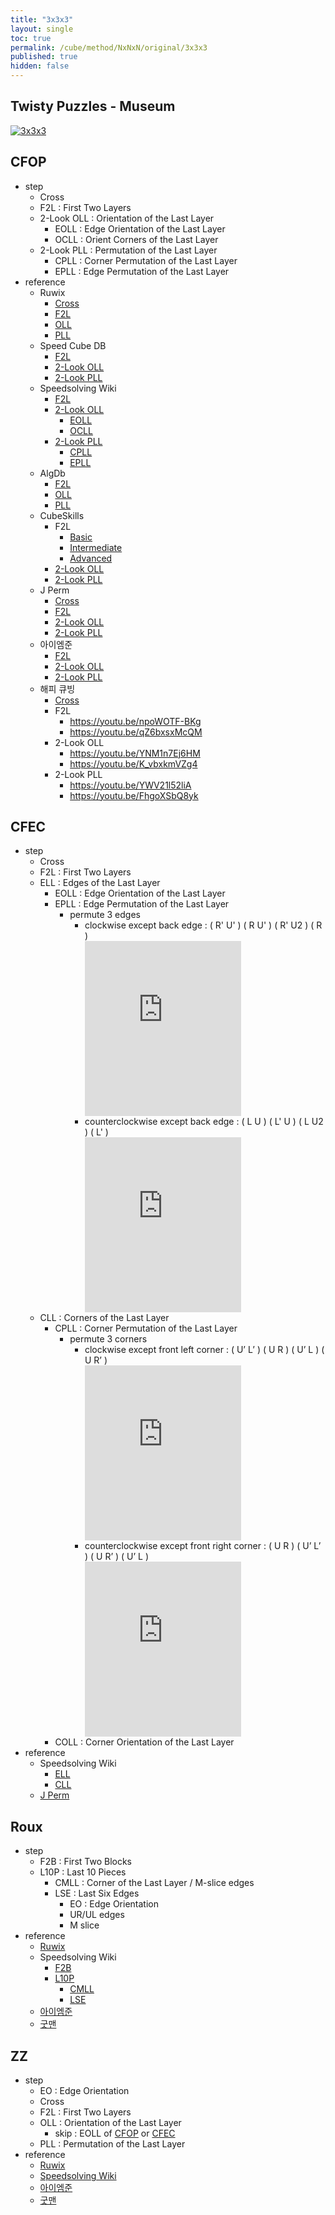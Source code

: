 ```yaml
---
title: "3x3x3"
layout: single
toc: true
permalink: /cube/method/NxNxN/original/3x3x3
published: true
hidden: false
---
```


<head>
  <base target="_blank">
</head>



## Twisty Puzzles - Museum

<a href="https://twistypuzzles.com/app/museum/museum_showitem.php?pkey=2968">
  <img alt="3x3x3" src="https://twistypuzzles.com/museum/large/02968-03.jpg">
</a>



## CFOP

- step
  - Cross
  - F2L : First Two Layers
  - 2-Look OLL : Orientation of the Last Layer
    - EOLL : Edge Orientation of the Last Layer
    - OCLL : Orient Corners of the Last Layer
  - 2-Look PLL : Permutation of the Last Layer
    - CPLL : Corner Permutation of the Last Layer
    - EPLL : Edge Permutation of the Last Layer
- reference
  - Ruwix
    - [Cross](https://ruwix.com/the-rubiks-cube/advanced-cfop-fridrich/white-cross/)
    - [F2L](https://ruwix.com/the-rubiks-cube/advanced-cfop-fridrich/first-two-layers-f2l/)
    - [OLL](https://ruwix.com/the-rubiks-cube/advanced-cfop-fridrich/orient-the-last-layer-oll/)
    - [PLL](https://ruwix.com/the-rubiks-cube/advanced-cfop-fridrich/permutate-the-last-layer-pll/)
  - Speed Cube DB
    - [F2L](https://speedcubedb.com/a/3x3/F2L)
    - [2-Look OLL](https://speedcubedb.com/a/3x3/2LookOLL)
    - [2-Look PLL](https://speedcubedb.com/a/3x3/2LookPLL)
  - Speedsolving Wiki
    - [F2L](https://www.speedsolving.com/wiki/index.php/First_Two_Layers)
    - [2-Look OLL](https://www.speedsolving.com/wiki/index.php/2-Look_OLL)
      - [EOLL](https://www.speedsolving.com/wiki/index.php/EOLL)
      - [OCLL](https://www.speedsolving.com/wiki/index.php/OCLL)
    - [2-Look PLL](https://www.speedsolving.com/wiki/index.php/2-Look_PLL)
      - [CPLL](https://www.speedsolving.com/wiki/index.php/Corner_Permutation_of_the_Last_Layer)
      - [EPLL](https://www.speedsolving.com/wiki/index.php/EPLL)
  - AlgDb
    - [F2L](http://algdb.net/puzzle/333/f2l)
    - [OLL](http://algdb.net/puzzle/333/oll)
    - [PLL](http://algdb.net/puzzle/333/pll)
  - CubeSkills
    - F2L
      - [Basic](https://www.cubeskills.com/tutorials/f2l)
      - [Intermediate](https://www.cubeskills.com/tutorials/intermediate-cross-and-f2l)
      - [Advanced](https://www.cubeskills.com/tutorials/advanced-f2l)
    - [2-Look OLL](https://www.cubeskills.com/tutorials/4-look-last-layer/2-look-oll)
    - [2-Look PLL](https://www.cubeskills.com/tutorials/4-look-last-layer/2-look-pll)
  - J Perm
    - [Cross](https://jperm.net/3x3/cfop/cross)
    - [F2L](https://jperm.net/3x3/cfop/f2l)
    - [2-Look OLL](https://jperm.net/algs/2lookoll)
    - [2-Look PLL](https://jperm.net/algs/2lookpll)
  - 아이엠준
    - [F2L](https://youtu.be/OMbs-nR8ID0)
    - [2-Look OLL](https://youtu.be/Jt2yRE_HdrE)
    - [2-Look PLL](https://youtu.be/HVIEiMsfFk0)
  - 해피 큐빙
    - [Cross](https://youtu.be/UQbHf8tmbp4)
    - F2L
      - <https://youtu.be/npoWOTF-BKg>
      - <https://youtu.be/qZ6bxsxMcQM>
    - 2-Look OLL
      - <https://youtu.be/YNM1n7Ej6HM>
      - <https://youtu.be/K_vbxkmVZg4>
    - 2-Look PLL
      - <https://youtu.be/YWV21l52liA>
      - <https://youtu.be/FhgoXSbQ8yk>



## CFEC

- step
  - Cross
  - F2L : First Two Layers
  - ELL : Edges of the Last Layer
    - EOLL : Edge Orientation of the Last Layer
    - EPLL : Edge Permutation of the Last Layer
      - permute 3 edges
        - clockwise except back edge : ( R' U' ) ( R U' ) ( R' U2 ) ( R )
          <div style="overflow:hidden">
            <iframe
              width="250"
              height="320"
              style="margin-top:-40px;border:none"
              scrolling="no"
              src="https://ruwix.com/widget/3d/?alg=R'%20U'%20R%20U'%20R'%20U2%20R&colored=U*/me&solved=U-&hover=9&speed=800&flags=showalg"
            >
            </iframe>
          </div>
        - counterclockwise except back edge : ( L U ) ( L' U ) ( L U2 ) ( L' )
          <div style="overflow:hidden">
            <iframe
              width="250"
              height="320"
              style="margin-top:-40px;border:none"
              scrolling="no"
              src="https://ruwix.com/widget/3d/?alg=L%20U%20L'%20U%20L%20U2%20L'&colored=U*/me&solved=U-&hover=9&speed=800&flags=showalg"
            >
            </iframe>
          </div>
  - CLL : Corners of the Last Layer
    - CPLL : Corner Permutation of the Last Layer
      - permute 3 corners
        - clockwise except front left corner : ( U’ L’ ) ( U R ) ( U’ L ) ( U R’ )
          <div style="overflow:hidden">
            <iframe
              width="250"
              height="320"
              style="margin-top:-40px;border:none"
              scrolling="no"
              src="https://ruwix.com/widget/3d/?alg=U'%20L'%20U%20R%20U'%20L%20U%20R'&colored=U*/c&solved=U-%20U*/me&setupmoves=R'%20D'%20R%20D%20R'%20D'%20R%20D%20R'%20D'%20R%20D%20R'%20D'%20R%20D%20R%20D%20R'%20D'%20R%20D%20R'%20D'&hover=9&speed=800&flags=showalg"
            >
            </iframe>
          </div>
        - counterclockwise except front right corner : ( U R ) ( U’ L’ ) ( U R’ ) ( U’ L )
          <div style="overflow:hidden">
            <iframe
              width="250"
              height="320"
              style="margin-top:-40px;border:none"
              scrolling="no"
              src="https://ruwix.com/widget/3d/?alg=U%20R%20U'%20L'%20U%20R'%20U'%20L&colored=U*/c&solved=U-%20U*/me&setupmoves=R%20D%20R'%20D'%20R%20D%20R'%20D'%20L%20D%20L'%20D'%20L%20D%20L'%20D'%20L%20D%20L'%20D'%20L%20D%20L'%20D'&hover=9&speed=800&flags=showalg"
            >
            </iframe>
          </div>
    - COLL : Corner Orientation of the Last Layer
- reference
  - Speedsolving Wiki
    - [ELL](https://www.speedsolving.com/wiki/index.php/LLEF)
    - [CLL](https://www.speedsolving.com/wiki/index.php/Last_Four_Corners)
  - [J Perm](https://jperm.net/3x3)



## Roux

- step
  - F2B : First Two Blocks
  - L10P : Last 10 Pieces
    - CMLL : Corner of the Last Layer / M-slice edges
    - LSE : Last Six Edges
      - EO : Edge Orientation
      - UR/UL edges
      - M slice
- reference
  - [Ruwix](https://ruwix.com/the-rubiks-cube/different-rubiks-cube-solving-methods/roux-method/)
  - Speedsolving Wiki
    - [F2B](https://www.speedsolving.com/wiki/index.php/F2B)
    - [L10P](https://www.speedsolving.com/wiki/index.php/L10P)
      - [CMLL](https://www.speedsolving.com/wiki/index.php/CMLL)
      - [LSE](https://www.speedsolving.com/wiki/index.php/LSE)
  - [아이엠준](https://youtu.be/_yLfgnEx3ao)
  - [굿맨](https://youtu.be/rNmTFNgFSeI)



## ZZ

- step
  - EO : Edge Orientation
  - Cross
  - F2L : First Two Layers
  - OLL : Orientation of the Last Layer
    - skip : EOLL of [CFOP](#cfop) or [CFEC](#cfec)
  - PLL : Permutation of the Last Layer
- reference
  - [Ruwix](https://ruwix.com/the-rubiks-cube/different-rubiks-cube-solving-methods/zz-method/)
  - [Speedsolving Wiki](https://www.speedsolving.com/wiki/index.php/ZZ_method)
  - [아이엠준](https://youtu.be/EeGGEHghsv4)
  - [굿맨](https://youtu.be/MM-pqHRYGo0)
